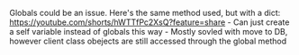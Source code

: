 
Globals could be an issue. Here's the same method used, but with a dict:
	https://youtube.com/shorts/hWTTfPc2XsQ?feature=share
	- Can just create a self variable instead of globals this way
	- Mostly sovled with move to DB, however client class obejects are still accessed through the global method